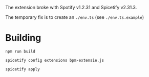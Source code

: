 The extension broke with Spotify v1.2.31 and Spicetify v2.31.3.

The temporary fix is to create an `./env.ts` (see `./env.ts.example`)

# Building

```
npm run build
```

```
spicetify config extensions bpm-extensie.js
```

```
spicetify apply
```
